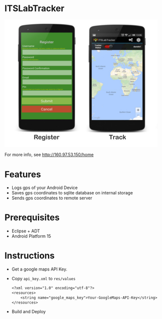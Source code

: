 ITSLabTracker
=========

![Splash Screen](screenshots/overview.jpg)

For more info, see <http://160.97.53.150/home>

# Features

- Logs gps of your Android Device
- Saves gps coordinates to sqlite database on internal storage
- Sends gps coordinates to remote server


# Prerequisites
- Eclipse + ADT
- Android Platform 15

# Instructions

- Get a google maps API Key.
- Copy `api_key.xml` to `res/values`

	```
	<?xml version="1.0" encoding="utf-8"?>
	<resources>
    	<string name="google_maps_key">Your-GoogleMaps-API-Key</string>
	</resources>	
	```
- Build	and Deploy
